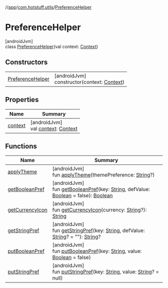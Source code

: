 //[app](../../../index.md)/[com.hotstuff.utils](../index.md)/[PreferenceHelper](index.md)

# PreferenceHelper

[androidJvm]\
class [PreferenceHelper](index.md)(val context: [Context](https://developer.android.com/reference/kotlin/android/content/Context.html))

## Constructors

| | |
|---|---|
| [PreferenceHelper](-preference-helper.md) | [androidJvm]<br>constructor(context: [Context](https://developer.android.com/reference/kotlin/android/content/Context.html)) |

## Properties

| Name | Summary |
|---|---|
| [context](context.md) | [androidJvm]<br>val [context](context.md): [Context](https://developer.android.com/reference/kotlin/android/content/Context.html) |

## Functions

| Name | Summary |
|---|---|
| [applyTheme](apply-theme.md) | [androidJvm]<br>fun [applyTheme](apply-theme.md)(themePreference: [String](https://kotlinlang.org/api/latest/jvm/stdlib/kotlin/-string/index.html)?) |
| [getBooleanPref](get-boolean-pref.md) | [androidJvm]<br>fun [getBooleanPref](get-boolean-pref.md)(key: [String](https://kotlinlang.org/api/latest/jvm/stdlib/kotlin/-string/index.html), defValue: [Boolean](https://kotlinlang.org/api/latest/jvm/stdlib/kotlin/-boolean/index.html) = false): [Boolean](https://kotlinlang.org/api/latest/jvm/stdlib/kotlin/-boolean/index.html) |
| [getCurrencyIcon](get-currency-icon.md) | [androidJvm]<br>fun [getCurrencyIcon](get-currency-icon.md)(currency: [String](https://kotlinlang.org/api/latest/jvm/stdlib/kotlin/-string/index.html)?): [String](https://kotlinlang.org/api/latest/jvm/stdlib/kotlin/-string/index.html) |
| [getStringPref](get-string-pref.md) | [androidJvm]<br>fun [getStringPref](get-string-pref.md)(key: [String](https://kotlinlang.org/api/latest/jvm/stdlib/kotlin/-string/index.html), defValue: [String](https://kotlinlang.org/api/latest/jvm/stdlib/kotlin/-string/index.html)? = &quot;&quot;): [String](https://kotlinlang.org/api/latest/jvm/stdlib/kotlin/-string/index.html)? |
| [putBooleanPref](put-boolean-pref.md) | [androidJvm]<br>fun [putBooleanPref](put-boolean-pref.md)(key: [String](https://kotlinlang.org/api/latest/jvm/stdlib/kotlin/-string/index.html), value: [Boolean](https://kotlinlang.org/api/latest/jvm/stdlib/kotlin/-boolean/index.html) = false) |
| [putStringPref](put-string-pref.md) | [androidJvm]<br>fun [putStringPref](put-string-pref.md)(key: [String](https://kotlinlang.org/api/latest/jvm/stdlib/kotlin/-string/index.html), value: [String](https://kotlinlang.org/api/latest/jvm/stdlib/kotlin/-string/index.html)? = null) |

